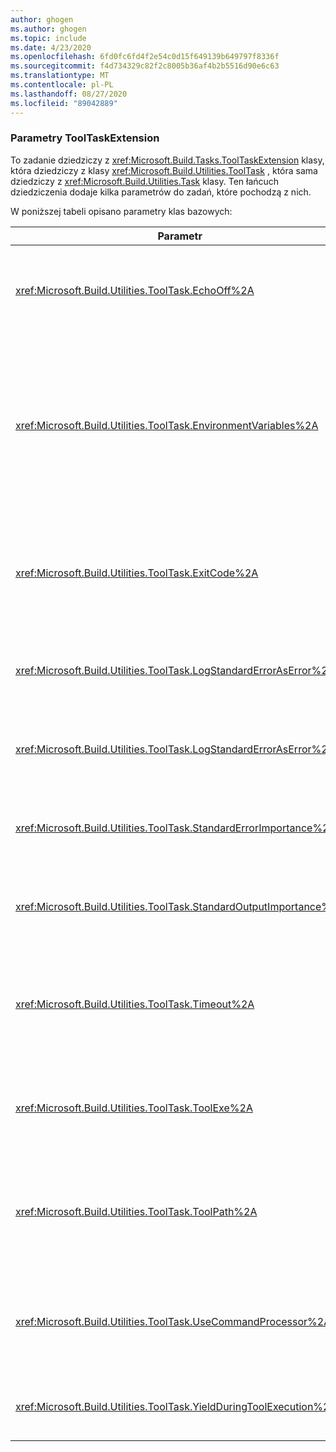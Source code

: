 ```yaml
---
author: ghogen
ms.author: ghogen
ms.topic: include
ms.date: 4/23/2020
ms.openlocfilehash: 6fd0fc6fd4f2e54c0d15f649139b649797f8336f
ms.sourcegitcommit: f4d734329c82f2c8005b36af4b2b5516d90e6c63
ms.translationtype: MT
ms.contentlocale: pl-PL
ms.lasthandoff: 08/27/2020
ms.locfileid: "89042889"
---
```

### <a name="tooltaskextension-parameters"></a>Parametry ToolTaskExtension

To zadanie dziedziczy z <xref:Microsoft.Build.Tasks.ToolTaskExtension> klasy, która dziedziczy z klasy <xref:Microsoft.Build.Utilities.ToolTask> , która sama dziedziczy z <xref:Microsoft.Build.Utilities.Task> klasy. Ten łańcuch dziedziczenia dodaje kilka parametrów do zadań, które pochodzą z nich.

W poniższej tabeli opisano parametry klas bazowych:

| Parametr | Opis |
| - | - |
| <xref:Microsoft.Build.Utilities.ToolTask.EchoOff%2A> | Opcjonalny `bool` parametr.<br /><br /> Po ustawieniu na wartość `true` to zadanie przekazuje wartość **/q** do *cmd.exe* wiersza polecenia, aby nie skopiować wiersza polecenia do strumienia stdout. |
| <xref:Microsoft.Build.Utilities.ToolTask.EnvironmentVariables%2A> | Opcjonalny `String` parametr tablicy.<br /><br /> Tablica definicji zmiennych środowiskowych, oddzielonych średnikami. Każda definicja powinna określać nazwę zmiennej środowiskowej i wartość oddzieloną znakiem równości. Te zmienne są przesyłane do zduplikowanego pliku wykonywalnego, a także do selektywnego przesłaniania, zwykłego bloku środowiska. Na przykład `Variable1=Value1;Variable2=Value2`. |
| <xref:Microsoft.Build.Utilities.ToolTask.ExitCode%2A> | Opcjonalny `Int32` wyjściowy parametr tylko do odczytu.<br /><br /> Określa kod zakończenia, który jest dostarczany przez wykonane polecenie. Jeśli zadanie zarejestrował jakiekolwiek błędy, ale proces miał kod zakończenia 0 (sukces), jest to wartość-1. |
| <xref:Microsoft.Build.Utilities.ToolTask.LogStandardErrorAsError%2A> | `bool`Parametr opcji.<br /><br /> Jeśli `true` wszystkie komunikaty odebrane w standardowym strumieniu błędów są rejestrowane jako błędy. |
| <xref:Microsoft.Build.Utilities.ToolTask.LogStandardErrorAsError%2A> | Opcjonalny `bool` parametr.<br /><br /> Jeśli `true` wszystkie komunikaty odebrane w standardowym strumieniu błędów są rejestrowane jako błędy. |
| <xref:Microsoft.Build.Utilities.ToolTask.StandardErrorImportance%2A> | Opcjonalny `String` parametr.<br /><br /> Znaczenie, za pomocą którego można rejestrować tekst ze standardowego strumienia wyjściowego. |
| <xref:Microsoft.Build.Utilities.ToolTask.StandardOutputImportance%2A> | Opcjonalny `String` parametr.<br /><br /> Znaczenie, za pomocą którego można rejestrować tekst ze standardowego strumienia wyjściowego. |
| <xref:Microsoft.Build.Utilities.ToolTask.Timeout%2A> | Opcjonalny `Int32` parametr.<br /><br /> Określa ilość czasu (w milisekundach), po upływie którego plik wykonywalny zadania zostanie zakończony. Wartość domyślna to `Int.MaxValue` , co oznacza, że nie ma limitu czasu. Limit czasu jest w milisekundach. |
| <xref:Microsoft.Build.Utilities.ToolTask.ToolExe%2A> | Opcjonalny `string` parametr.<br /><br /> Projekty mogą zaimplementować ten element, aby zastąpić narzędzie. Zadania mogą zastąpić ten sposób, aby zachować wartość tego narzędzia. |
| <xref:Microsoft.Build.Utilities.ToolTask.ToolPath%2A> | Opcjonalny `string` parametr.<br /><br /> Określa lokalizację, z której zadanie ładuje źródłowy plik wykonywalny. Jeśli ten parametr nie jest określony, zadanie używa ścieżki instalacji zestawu SDK, która odnosi się do wersji platformy, w której działa program MSBuild. |
| <xref:Microsoft.Build.Utilities.ToolTask.UseCommandProcessor%2A> | Opcjonalny `bool` parametr.<br /><br /> Po ustawieniu na `true` , to zadanie tworzy plik wsadowy dla wiersza polecenia i wykonuje go przy użyciu procesora poleceń zamiast wykonywania polecenia bezpośrednio. |
| <xref:Microsoft.Build.Utilities.ToolTask.YieldDuringToolExecution%2A> | Opcjonalny `bool` parametr.<br /><br /> Gdy jest ustawiona na `true` , to zadanie daje węzeł, gdy jego zadanie jest wykonywane. |
